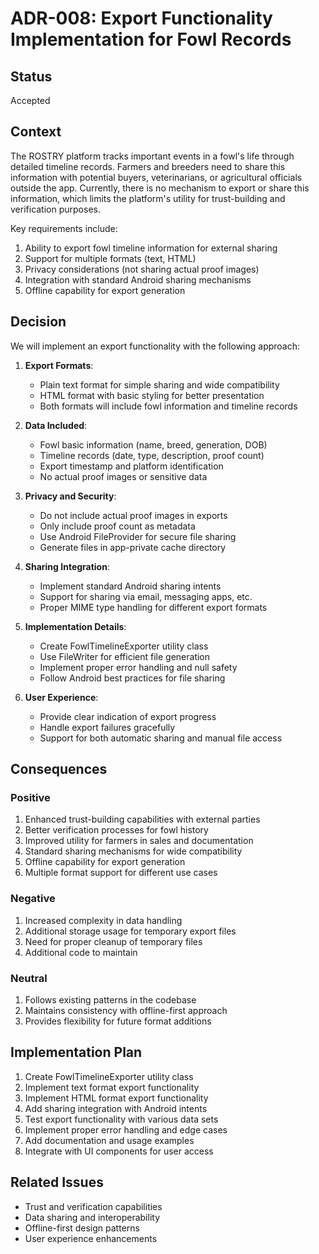 # ADR-008: Export Functionality Implementation for Fowl Records

## Status

Accepted

## Context

The ROSTRY platform tracks important events in a fowl's life through detailed timeline records. Farmers and breeders need to share this information with potential buyers, veterinarians, or agricultural officials outside the app. Currently, there is no mechanism to export or share this information, which limits the platform's utility for trust-building and verification purposes.

Key requirements include:
1. Ability to export fowl timeline information for external sharing
2. Support for multiple formats (text, HTML)
3. Privacy considerations (not sharing actual proof images)
4. Integration with standard Android sharing mechanisms
5. Offline capability for export generation

## Decision

We will implement an export functionality with the following approach:

1. **Export Formats**:
   - Plain text format for simple sharing and wide compatibility
   - HTML format with basic styling for better presentation
   - Both formats will include fowl information and timeline records

2. **Data Included**:
   - Fowl basic information (name, breed, generation, DOB)
   - Timeline records (date, type, description, proof count)
   - Export timestamp and platform identification
   - No actual proof images or sensitive data

3. **Privacy and Security**:
   - Do not include actual proof images in exports
   - Only include proof count as metadata
   - Use Android FileProvider for secure file sharing
   - Generate files in app-private cache directory

4. **Sharing Integration**:
   - Implement standard Android sharing intents
   - Support for sharing via email, messaging apps, etc.
   - Proper MIME type handling for different export formats

5. **Implementation Details**:
   - Create FowlTimelineExporter utility class
   - Use FileWriter for efficient file generation
   - Implement proper error handling and null safety
   - Follow Android best practices for file sharing

6. **User Experience**:
   - Provide clear indication of export progress
   - Handle export failures gracefully
   - Support for both automatic sharing and manual file access

## Consequences

### Positive

1. Enhanced trust-building capabilities with external parties
2. Better verification processes for fowl history
3. Improved utility for farmers in sales and documentation
4. Standard sharing mechanisms for wide compatibility
5. Offline capability for export generation
6. Multiple format support for different use cases

### Negative

1. Increased complexity in data handling
2. Additional storage usage for temporary export files
3. Need for proper cleanup of temporary files
4. Additional code to maintain

### Neutral

1. Follows existing patterns in the codebase
2. Maintains consistency with offline-first approach
3. Provides flexibility for future format additions

## Implementation Plan

1. Create FowlTimelineExporter utility class
2. Implement text format export functionality
3. Implement HTML format export functionality
4. Add sharing integration with Android intents
5. Test export functionality with various data sets
6. Implement proper error handling and edge cases
7. Add documentation and usage examples
8. Integrate with UI components for user access

## Related Issues

- Trust and verification capabilities
- Data sharing and interoperability
- Offline-first design patterns
- User experience enhancements